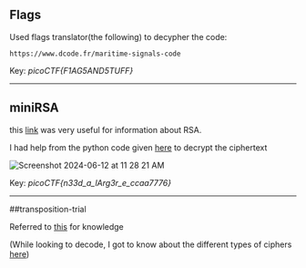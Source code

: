 ## Flags

Used flags translator(the following) to decypher the code:

`https://www.dcode.fr/maritime-signals-code`

Key: *picoCTF{F1AG5AND5TUFF}*

 ---

 ## miniRSA

 this [link](https://en.wikipedia.org/wiki/RSA_(cryptosystem)) was very useful for information about RSA.

 I had help from the python code given [here](https://l34rn-p14y.blogspot.com/2014/03/inctf-2014-crypto-200.html) to decrypt the ciphertext

 
![Screenshot 2024-06-12 at 11 28 21 AM](https://github.com/ArnDev7/Cryptography-MIST/assets/148140634/8a7052f3-c667-4e37-be74-259c72264027)

Key: *picoCTF{n33d_a_lArg3r_e_ccaa7776}*

---

##transposition-trial

Referred to [this](https://www.youtube.com/watch?v=sHsnH1u03e4) for knowledge

(While looking to decode, I got to know about the different types of ciphers [here](https://www.boxentriq.com/code-breaking/cipher-identifier#unknown-format))
